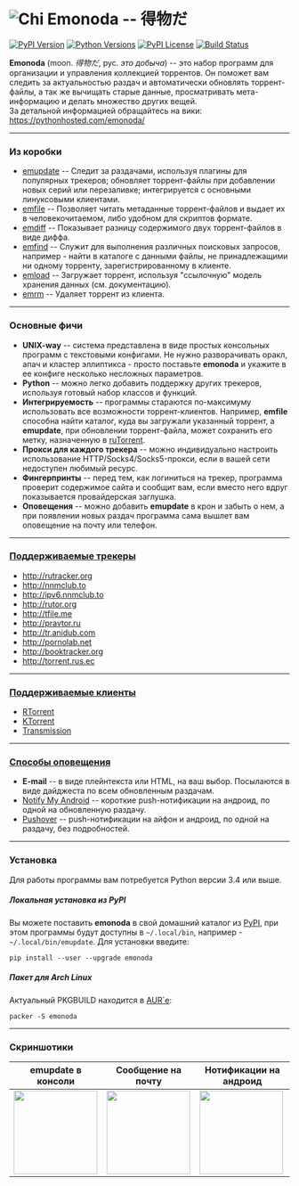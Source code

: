 ![Chi](https://raw.githubusercontent.com/wiki/mdevaev/emonoda/chi.png) Emonoda -- 得物だ
=======

[![PyPI Version](https://img.shields.io/pypi/v/emonoda.svg)](https://pypi.python.org/pypi/emonoda/)
[![Python Versions](https://img.shields.io/pypi/pyversions/emonoda.svg)](https://pypi.python.org/pypi/emonoda/)
[![PyPI License](https://img.shields.io/pypi/l/emonoda.svg)](https://pypi.python.org/pypi/emonoda/)
[![Build Status](https://img.shields.io/travis/mdevaev/emonoda.svg)](https://travis-ci.org/mdevaev/emonoda)

**Emonoda** (moon. _得物だ_, рус. _это добыча_) -- это набор программ для организации и управления коллекцией торрентов. Он поможет вам следить за актуальностью раздач и автоматически обновлять торрент-файлы, а так же вычищать старые данные, просматривать мета-информацию и делать множество других вещей.  
За детальной информацией обращайтесь на вики: https://pythonhosted.com/emonoda/  

***

### Из коробки ###
* [emupdate](https://github.com/mdevaev/emonoda/wiki/emupdate) -- Следит за раздачами, используя плагины для популярных трекеров; обновляет торрент-файлы при добавлении новых серий или перезаливке; интегрируется с основными линуксовыми клиентами.
* [emfile](https://github.com/mdevaev/emonoda/wiki/emfile) -- Позволяет читать метаданные торрент-файлов и выдает их в человекочитаемом, либо удобном для скриптов формате.
* [emdiff](https://github.com/mdevaev/emonoda/wiki/emdiff) -- Показывает разницу содержимого двух торрент-файлов в виде диффа.
* [emfind](https://github.com/mdevaev/emonoda/wiki/emfind) -- Служит для выполнения различных поисковых запросов, например - найти в каталоге с данными файлы, не принадлежащими ни одному торренту, зарегистрированному в клиенте.
* [emload](https://github.com/mdevaev/emonoda/wiki/emload) -- Загружает торрент, используя "ссылочную" модель хранения данных (см. документацию).
* [emrm](https://github.com/mdevaev/emonoda/wiki/emrm) -- Удаляет торрент из клиента.

***

### Основные фичи ###
* **UNIX-way** -- система представлена в виде простых консольных программ с текстовыми конфигами. Не нужно разворачивать оракл, апач и кластер эллиптикса - просто поставьте **emonoda** и укажите в ее конфиге несколько несложных параметров.
* **Python** -- можно легко добавить поддержку других трекеров, используя готовый набор классов и функций.
* **Интегрируемость** -- программы стараются по-максимуму использовать все возможности торрент-клиентов. Например, **emfile** способна найти каталог, куда вы загружали указанный торрент, а **emupdate**, при обновлении торрент-файла, может сохранить его метку, назначенную в [ruTorrent](https://github.com/Novik/ruTorrent).
* **Прокси для каждого трекера** -- можно индивидуально настроить использование HTTP/Socks4/Socks5-прокси, если в вашей сети недоступен любимый ресурс.
* **Фингерпринты** -- перед тем, как логиниться на трекер, программа проверит содержимое сайта и сообщит вам, если вместо него вдруг показывается провайдерская заглушка.
* **Оповещения** -- можно добавить **emupdate** в крон и забыть о нем, а при появлении новых раздач программа сама вышлет вам оповещение на почту или телефон.

***

### [Поддерживаемые трекеры](https://github.com/mdevaev/emonoda/wiki/trackers) ###
* http://rutracker.org
* http://nnmclub.to
* http://ipv6.nnmclub.to
* http://rutor.org
* http://tfile.me
* http://pravtor.ru
* http://tr.anidub.com
* http://pornolab.net
* http://booktracker.org
* http://torrent.rus.ec

***

### [Поддерживаемые клиенты](https://github.com/mdevaev/emonoda/wiki/clients) ###
* [RTorrent](http://rakshasa.github.io/rtorrent/)
* [KTorrent](http://ktorrent.pwsp.net/)
* [Transmission](http://www.transmissionbt.com/)

***

### [Способы оповещения](https://github.com/mdevaev/emonoda/wiki/confetti) ###
* **E-mail** -- в виде плейнтекста или HTML, на ваш выбор. Посылаются в виде дайджеста по всем обновленным раздачам.
* [Notify My Android](http://notifymyandroid.com/) -- короткие push-нотификации на андроид, по одной на обновленную раздачу.
* [Pushover](https://pushover.net/) -- push-нотификации на айфон и андроид, по одной на раздачу, без подробностей.

***

### Установка ###
Для работы программы вам потребуется Python версии 3.4 или выше.

##### Локальная установка из PyPI ####
Вы можете поставить **emonoda** в свой домашний каталог из [PyPI](https://pypi.python.org/pypi/emonoda), при этом программы будут доступны в `~/.local/bin`, например - `~/.local/bin/emupdate`. Для установки введите:
```
pip install --user --upgrade emonoda
```
##### Пакет для Arch Linux ####
Актуальный PKGBUILD находится в [AUR`е](https://aur4.archlinux.org/packages/emonoda/):
```
packer -S emonoda
```

***

### Скриншотики ###

| emupdate в консоли | Сообщение на почту | Нотификации на андроид |
|-------------------|--------------------|------------------------|
| <img src=https://raw.githubusercontent.com/wiki/mdevaev/emonoda/emupdate.png height=150> | <img src=https://raw.githubusercontent.com/wiki/mdevaev/emonoda/emupdate_email.png height=150> | <img src=https://raw.githubusercontent.com/wiki/mdevaev/emonoda/emupdate_android.png height=150> |
